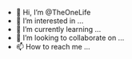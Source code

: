 - 👋 Hi, I’m @TheOneLife
- 👀 I’m interested in ...
- 🌱 I’m currently learning ...
- 💞️ I’m looking to collaborate on ...
- 📫 How to reach me ...

<!---
TheOneLife/TheOneLife is a ✨ special ✨ repository because its `README.md` (this file) appears on your GitHub profile.
You can click the Preview link to take a look at your changes.
--->
